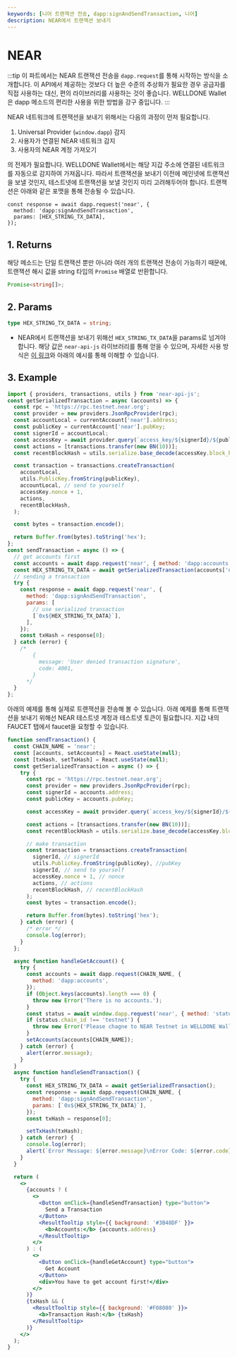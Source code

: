 ```yaml
---
keywords: [니어 트랜잭션 전송, dapp:signAndSendTransaction, 니어]
description: NEAR에서 트랜잭션 보내기
---
```


# NEAR

:::tip
이 파트에서는 NEAR 트랜잭션 전송을 `dapp.request`를 통해 시작하는 방식을 소개합니다. 이 API에서 제공하는 것보다 더 높은 수준의 추상화가 필요한 경우 공급자를 직접 사용하는 대신, 편의 라이브러리를 사용하는 것이 좋습니다. WELLDONE Wallet은 dapp 메소드의 편리한 사용을 위한 방법을 강구 중입니다.
:::

NEAR 네트워크에 트랜잭션을 보내기 위해서는 다음의 과정이 먼저 필요합니다.

1. Universal Provider (`window.dapp`) 감지
2. 사용자가 연결된 NEAR 네트워크 감지
3. 사용자의 NEAR 계정 가져오기

의 전제가 필요합니다. WELLDONE Wallet에서는 해당 지갑 주소에 연결된 네트워크를 자동으로 감지하여 가져옵니다. 따라서 트랜잭션을 보내기 이전에 메인넷에 트랜잭션을 보낼 것인지, 테스트넷에 트랜잭션을 보낼 것인지 미리 고려해두어야 합니다. 트랜잭션은 아래와 같은 포맷을 통해 전송될 수 있습니다.

```tsx
const response = await dapp.request('near', {
  method: 'dapp:signAndSendTransaction',
  params: [HEX_STRING_TX_DATA],
});
```

## 1. Returns

해당 메소드는 단일 트랜잭션 뿐만 아니라 여러 개의 트랜잭션 전송이 가능하기 때문에, 트랜잭션 해시 값을 string 타입의 `Promise` 배열로 반환합니다.

```typescript
Promise<string[]>;
```

## 2. Params

```typescript
type HEX_STRING_TX_DATA = string;
```

- NEAR에서 트랜잭션을 보내기 위해선 `HEX_STRING_TX_DATA`을 params로 넘겨야 합니다. 해당 값은 `near-api-js` 라이브러리를 통해 얻을 수 있으며, 자세한 사용 방식은 [이 링크](https://docs.near.org/integrator/create-transactions)와 아래의 예시를 통해 이해할 수 있습니다.

## 3. Example

```javascript
import { providers, transactions, utils } from 'near-api-js';
const getSerializedTransaction = async (accounts) => {
  const rpc = 'https://rpc.testnet.near.org';
  const provider = new providers.JsonRpcProvider(rpc);
  const accountLocal = currentAccount['near'].address;
  const publicKey = currentAccount['near'].pubKey;
  const signerId = accountLocal;
  const accessKey = await provider.query(`access_key/${signerId}/${publicKey}`, '');
  const actions = [transactions.transfer(new BN(10))];
  const recentBlockHash = utils.serialize.base_decode(accessKey.block_hash);

  const transaction = transactions.createTransaction(
    accountLocal,
    utils.PublicKey.fromString(publicKey),
    accountLocal, // send to yourself
    accessKey.nonce + 1,
    actions,
    recentBlockHash,
  );

  const bytes = transaction.encode();

  return Buffer.from(bytes).toString('hex');
};
const sendTransaction = async () => {
  // get accounts first
  const accounts = await dapp.request('near', { method: 'dapp:accounts' });
  const HEX_STRING_TX_DATA = await getSerializedTransaction(accounts['near']);
  // sending a transaction
  try {
    const response = await dapp.request('near', {
      method: 'dapp:signAndSendTransaction',
      params: [
        // use serialized transaction
        [`0x${HEX_STRING_TX_DATA}`],
      ],
    });
    const txHash = response[0];
  } catch (error) {
    /*
        {
          message: 'User denied transaction signature',
          code: 4001,
        }
      */
  }
};
```

아래의 예제를 통해 실제로 트랜잭션을 전송해 볼 수 있습니다. 아래 예제를 통해 트랜잭션을 보내기 위해선 NEAR 테스트넷 계정과 테스트넷 토큰이 필요합니다. 지갑 내의 FAUCET 탭에서 faucet을 요청할 수 있습니다.

```jsx live
function sendTransaction() {
  const CHAIN_NAME = 'near';
  const [accounts, setAccounts] = React.useState(null);
  const [txHash, setTxHash] = React.useState(null);
  const getSerializedTransaction = async () => {
    try {
      const rpc = 'https://rpc.testnet.near.org';
      const provider = new providers.JsonRpcProvider(rpc);
      const signerId = accounts.address;
      const publicKey = accounts.pubKey;

      const accessKey = await provider.query(`access_key/${signerId}/${publicKey}`, '');

      const actions = [transactions.transfer(new BN(10))];
      const recentBlockHash = utils.serialize.base_decode(accessKey.block_hash);

      // make transaction
      const transaction = transactions.createTransaction(
        signerId, // signerId
        utils.PublicKey.fromString(publicKey), //pubKey
        signerId, // send to yourself
        accessKey.nonce + 1, // nonce
        actions, // actions
        recentBlockHash, // recentBlockHash
      );
      const bytes = transaction.encode();

      return Buffer.from(bytes).toString('hex');
    } catch (error) {
      /* error */
      console.log(error);
    }
  };

  async function handleGetAccount() {
    try {
      const accounts = await dapp.request(CHAIN_NAME, {
        method: 'dapp:accounts',
      });
      if (Object.keys(accounts).length === 0) {
        throw new Error('There is no accounts.');
      }
      const status = await window.dapp.request('near', { method: 'status', params: [] });
      if (status.chain_id !== 'testnet') {
        throw new Error('Please chagne to NEAR Testnet in WELLDONE Wallet');
      }
      setAccounts(accounts[CHAIN_NAME]);
    } catch (error) {
      alert(error.message);
    }
  }
  async function handleSendTransaction() {
    try {
      const HEX_STRING_TX_DATA = await getSerializedTransaction();
      const response = await dapp.request(CHAIN_NAME, {
        method: 'dapp:signAndSendTransaction',
        params: [`0x${HEX_STRING_TX_DATA}`],
      });
      const txHash = response[0];

      setTxHash(txHash);
    } catch (error) {
      console.log(error);
      alert(`Error Message: ${error.message}\nError Code: ${error.code}`);
    }
  }

  return (
    <>
      {accounts ? (
        <>
          <Button onClick={handleSendTransaction} type="button">
            Send a Transaction
          </Button>
          <ResultTooltip style={{ background: '#3B48DF' }}>
            <b>Accounts:</b> {accounts.address}
          </ResultTooltip>
        </>
      ) : (
        <>
          <Button onClick={handleGetAccount} type="button">
            Get Account
          </Button>
          <div>You have to get account first!</div>
        </>
      )}
      {txHash && (
        <ResultTooltip style={{ background: '#F08080' }}>
          <b>Transaction Hash:</b> {txHash}
        </ResultTooltip>
      )}
    </>
  );
}
```
